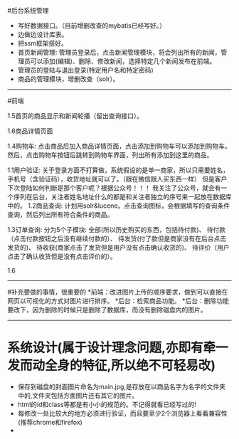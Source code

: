 #后台系统管理

* 写好数据接口。（目前增删改查的mybatis已经写好。）
* 边做边设计库表。
* 把ssm框架搭好。
* 首页新闻管理:
管理员登录后，点击新闻管理模块，将会列出所有的新闻，管理员可以添加(编辑)、删除、修改新闻，选择特定几个新闻发布在前端。
* 管理员的登陆与退出登录(特定用户名和特定密码)
* 商品的管理模块，增删改查（solr）。

***
#前端

1.5首页的商品显示和新闻轮播（留出查询接口）。

1.6商品详情页面

1.4购物车:
点击商品后加入商品详情页面，点击添加到购物车可以添加到购物车。
然后，点击购物车按钮后跳转到购物车界面，列出所有添加到这里的商品。


1.1用户验证:
关于登录方面不打算做，系统假设的是单一商家，所以只需要姓名，手机号（含验证码），收货地址就可以了。（跟在微信跟人买东西一样）
但是客户下次登陆如何判断是那个客户呢？根据公众号！！！
我关注了公众号，就会有一个序列在后台，关注者姓名地址什么的都是和关注者独立的序号来一起放在数据库中的。
1.2商品查询:
计划用solr&lucene。点击查询图标，会根据填写的查询条件查询，然后列出所有符合条件的商品。

1.3订单查询:
分为5个子模块:
全部(所以历史购买的东西，包括待付款)、
待付款（点击付款按钮之后没有继续付款的）、
待发货(付了款但是商家没有在后台点击发货的)、
待收获(商家点击了发货但是用户没有点击确认收货的)、
待评价（用户点击了确认收货但是没有点击评价的）。

1.6

***
#补充要做的事情，很重要的
*前端：改进图片上传的顺序要求，做到可以直接在网页以可视化的方式对图片进行排序。
*后台：检索商品功能。
*后台：删除功能要改下，因为删除的时候只是删除了数据库，而没有删除磁盘内的图片。

***
# 系统设计(属于设计理念问题,亦即有牵一发而动全身的特征,所以绝不可轻易改)
* 保存到磁盘的封面图片命名为main.jpg,是存放在以商品名字为名字的文件夹中的,文件夹包括方面图片还有其它的图片。
* html的id和class等都是有小小的规范的。不记得就看已经写过的!
* 每修改一处比较大的地方必须进行验证，而且要至少2个浏览器上看看兼容性(推荐chrome和firefox)
*
